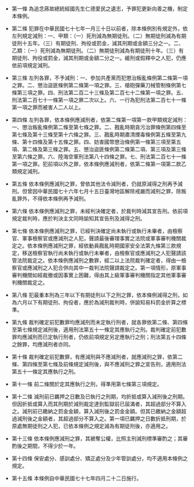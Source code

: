 * 第一條 為追念蔣故總統經國先生仁德愛民之遺志，予罪犯更新向善之機，制定本條例。

* 第二條 犯罪在中華民國七十七年一月三十日以前者，除本條例別有規定外，依左列規定減刑：一、甲類：（一）死刑減為無期徒刑。（二）無期徒刑減為有期徒刑十五年。（三）有期徒刑、拘役或罰金，減其刑期或金額三分之一。二、乙類：（一）死刑減為無期徒刑。（二）無期徒刑減為有期徒刑十年。（三）有期徒刑、拘役或罰金，減其刑期或金額二分之一。緩刑或假釋中之人犯，仍應依前項規定減刑。

* 第三條 左列各罪，不予減刑：一、參加共產黨而犯懲治叛亂條例第二條第一項之罪。二、懲治盜匪條例第二條第一項之罪。三、槍砲彈藥刀械管制條例第七條第三項之罪。四、刑法第二百二十三條及第二百七十二條第一項之罪。五、刑法第二百七十一條第一項之罪二次以上。六、一行為犯刑法第二百七十一條第一項之罪而被害人二人以上。

* 第四條 左列各罪，依本條例應減刑者，依第二條第一項第一款甲類規定減刑：一、懲治叛亂條例第二條至第七條之罪。二、戡亂時期貪污治罪條例第四條至第七條及第十三條至第十六條之罪。三、戡亂時期肅清煙毒條例第五條至第九條、第十四條及第十五條之罪。四、妨害國幣懲治條例第一條第三項至第五項、第二條及第三條之罪。五、懲治盜匪條例第二條第二項、第三項及第三條至第六條之罪。六、陸海空軍刑法第八十四條之罪。七、刑法第二百七十一條第一項之罪。犯前項以外之罪，依本條例應減刑者，依第二條第一項第二款乙類規定減刑。

* 第五條 依本條例應減刑之罪，曾依其他法令減刑者，仍就原減得之刑再予減刑。但曾因中華民國七十六年七月十五日臺灣地區解除戒嚴而減刑之罪，除叛亂罪外，不得依本條例再予減刑。

* 第六條 依本條例應減刑之罪，未經判決確定者，於裁判時減其宣告刑。依前項規定裁判時，應於判決主文同時諭知其宣告刑及減得之刑。

* 第七條 依本條例應減刑之罪，已經判決確定尚未執行或執行未畢者，由檢察官、軍事檢察官或應減刑之人犯，聲請最後審理事實之法院或軍事審判機關裁定之。依本條例應減刑之罪，經依動員戡亂時期國家安全法第九條第三款規定，移送檢察官執行尚未執行或執行未畢者，由檢察官或應減刑之人犯聲請該管法院裁定之。依本條例應減刑之數罪，經二以上法院裁判確定者，得由一檢察官或應減刑之人犯合併向其中一裁判法院聲請裁定之。第一項情形，原軍事審判機關如經裁撤或因事實上困難，得由其上級軍事審判機關指定其他軍事審判機關裁定之。

* 第八條 犯最重本刑為三年以下有期徒刑以下之刑之罪，依本條例減得之刑，如為六月以下有期徒刑、拘役者，應於為減刑裁判時，併諭知易科罰金折算之標準。

* 第九條 裁判確定前犯數罪均應減刑而未定執行刑者，就各罪依第二條、第四條至第七條規定減刑後，適用刑法第五十一條定其應執行之刑。裁判確定前犯數罪均應減刑而已定執行刑者，仍依前項規定另定應執行之刑；刑法第五十四條之餘罪，均應減刑者亦同。

* 第十條 裁判確定前犯數罪，有應減刑與不應減刑者，就應減刑之罪，依第二條、第四條至第七條及前條規定減刑後，與不應減刑之罪之宣告刑，適用刑法第五十一條定其應執行之刑。

* 第十一條 前二條關於定其應執行之刑，得準用第七條第三項規定。

* 第十二條 減刑前已羈押之日數及已執行之刑期，均折抵或算入減刑後之刑期。但因折抵或算入而其刑期於減刑裁定達到監獄前已屆滿者，其超過部分不算入之。減刑前已繳納之罰金金額，算入減刑後之罰金金額。但其已繳納之金額超過減刑後之金額者，其超過部分不算入之。第一項已羈押之日數折抵刑期，於原處無期徒刑之人犯，已依本條例之規定減為有期徒刑後，亦適用之。

* 第十三條 依本條例應減刑之罪，其褫奪公權，比照主刑減刑標準審酌之；其審酌後之期間，不得少於一年。

* 第十四條 保安處分、感訓處分、矯正處分及少年管訓處分，均不適用本條例之規定。

* 第十五條 本條例自中華民國七十七年四月二十二日施行。


